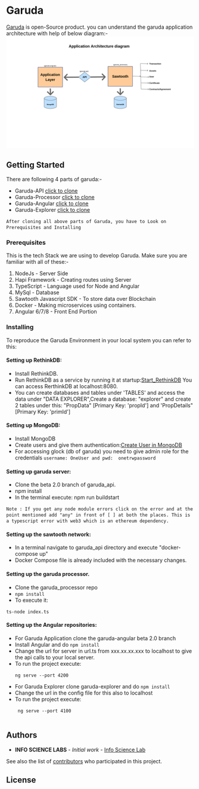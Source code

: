 # Garuda

[Garuda](http://165.22.54.104:4200/) is open-Source product.
you can understand the garuda application architecture with help of below diagram:-
![](image/applicationarchitecturediagram.png)

## Getting Started

There are following 4 parts of garuda:-
* Garuda-API [click to clone](https://github.com/Infosciencelabsdev/Garuda-API)
* Garuda-Processor [click to clone](https://github.com/Infosciencelabsdev/Garuda-Processor)
* Garuda-Angular [click to clone](https://github.com/Infosciencelabsdev/Garuda-Angular)
* Garuda-Explorer [click to clone](https://github.com/Infosciencelabsdev/Garuda-Explorer)
```
After cloning all above parts of Garuda, you have to Look on Prerequisites and Installing
```
### Prerequisites

This is the tech Stack we are using to develop Garuda. Make sure you are familiar with all of these:-
1. NodeJs - Server Side
2. Hapi Framework - Creating routes using Server
3. TypeScript - Language used for Node and Angular
4. MySql - Database
5. Sawtooth Javascript SDK - To store data over Blockchain
6. Docker - Making microservices using containers.
7. Angular 6/7/8 - Front End Portion



### Installing

To reproduce the Garuda Environment in your local system you can refer to this:

#### Setting up RethinkDB:
* Install RethinkDB. 
* Run RethinkDB as a service by running it at startup:[Start_RethinkDB](https://rethinkdb.com/docs/start-on-startup/)
 You can access RerthinkDB at localhost:8080.
* You can create databases and tables under 'TABLES' and access the data under "DATA EXPLORER",Create a database: "explorer" and create 2 tables under this: "PropData" [Primary Key: 'propId'] and 'PropDetails" [Primary Key: 'primId']

#### Setting up MongoDB:
* Install MongoDB
* Create users and give them authentication:[Create User in MongoDB](https://docs.mongodb.com/manual/reference/method/db.createUser/)
* For accessing glock (db of garuda) you need to give admin role for the credentials 
  ```username: OneUser and pwd:  onetrwpassword ```
#### Setting up garuda server:
* Clone the beta 2.0 branch of garuda_api.
* npm install
* In the terminal execute: npm run buildstart

```
Note : If you get any node module errors click on the error and at the point mentioned add "any" in front of [ ] at both the places. This is a typescript error with web3 which is an ethereum dependency.
```
#### Setting up the sawtooth network:
* In a terminal navigate to garuda_api directory and execute "docker-compose up" 
* Docker Compose file is already included with the necessary changes.
#### Setting up the garuda processor.
* Clone the garuda_processor repo
* ``` npm install ```
* To execute it: 
```
ts-node index.ts

```
#### Setting up the Angular repositories:
* For Garuda Application clone the garuda-angular beta 2.0 branch
* Install Angular and do ``` npm install ```
* Change the url for server in url.ts from xxx.xx.xx.xxx to localhost to give the api calls to your local server.
* To run the project execute:
    ``` 
    ng serve --port 4200
    
    ````
* For Garuda Explorer clone garuda-explorer and do ``` npm install ```
* Change the url in the config file for this also to localhost
* To run the project execute:
    ```
     ng serve --port 4100 
     
    ```


## Authors

* **INFO SCIENCE LABS** - *Initial work* - [Info Science Lab](https://github.com/Infosciencelabsdev)

See also the list of [contributors](https://github.com/Infosciencelabsdev/Garuda/graphs/contributors) who participated in this project.

## License


